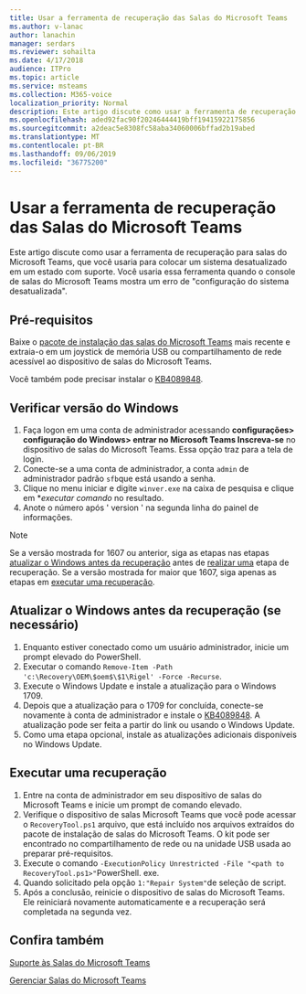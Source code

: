 ```yaml
---
title: Usar a ferramenta de recuperação das Salas do Microsoft Teams
ms.author: v-lanac
author: lanachin
manager: serdars
ms.reviewer: sohailta
ms.date: 4/17/2018
audience: ITPro
ms.topic: article
ms.service: msteams
ms.collection: M365-voice
localization_priority: Normal
description: Este artigo discute como usar a ferramenta de recuperação para salas do Microsoft Teams, que você usaria para colocar um sistema desatualizado em um estado com suporte.
ms.openlocfilehash: aded92fac90f20246444419bff19415922175856
ms.sourcegitcommit: a2deac5e8308fc58aba34060006bffad2b19abed
ms.translationtype: MT
ms.contentlocale: pt-BR
ms.lasthandoff: 09/06/2019
ms.locfileid: "36775200"
---
```

# <a name="use-the-microsoft-teams-rooms-recovery-tool"></a>Usar a ferramenta de recuperação das Salas do Microsoft Teams
 
Este artigo discute como usar a ferramenta de recuperação para salas do Microsoft Teams, que você usaria para colocar um sistema desatualizado em um estado com suporte. Você usaria essa ferramenta quando o console de salas do Microsoft Teams mostra um erro de "configuração do sistema desatualizada".
  

<a name="Prerequisites"> </a>  
## <a name="prerequisites"></a>Pré-requisitos

Baixe o [pacote de instalação das salas do Microsoft Teams](https://go.microsoft.com/fwlink/?linkid=851168) mais recente e extraia-o em um joystick de memória USB ou compartilhamento de rede acessível ao dispositivo de salas do Microsoft Teams.

Você também pode precisar instalar o [KB4089848](http://download.windowsupdate.com/d/msdownload/update/software/updt/2018/03/windows10.0-kb4089848-x64_db7c5aad31c520c6983a937c3d53170e84372b11.msu).

<a name="Windows-ver"> </a>
## <a name="verify-windows-version"></a>Verificar versão do Windows 

1. Faça logon em uma conta de administrador acessando **configurações> configuração do Windows> entrar no Microsoft Teams Inscreva-se** no dispositivo de salas do Microsoft Teams. Essa opção traz para a tela de login.
2. Conecte-se a uma conta de administrador, a conta `admin` de administrador padrão `sfb`que está usando a senha.
3. Clique no menu iniciar e digite `winver.exe` na caixa de pesquisa e clique em **executar comando* no resultado.
4. Anote o número após ' version ' na segunda linha do painel de informações.

>[!NOTE]
>Se a versão mostrada for 1607 ou anterior, siga as etapas nas etapas <a href="#Windows-up">atualizar o Windows antes da recuperação</a> antes de <a href="#Perform">realizar uma</a> etapa de recuperação. Se a versão mostrada for maior que 1607, siga apenas as etapas em <a href="#Perform">executar uma recuperação</a>.

<a name="Windows-up"> </a>
## <a name="update-windows-before-recovery-if-needed"></a>Atualizar o Windows antes da recuperação (se necessário)

1. Enquanto estiver conectado como um usuário administrador, inicie um prompt elevado do PowerShell.
2. Executar o comando `Remove-Item -Path 'c:\Recovery\OEM\$oem$\$1\Rigel' -Force -Recurse`.
3. Execute o Windows Update e instale a atualização para o Windows 1709.
4. Depois que a atualização para o 1709 for concluída, conecte-se novamente à conta de administrador e instale o [KB4089848](http://download.windowsupdate.com/d/msdownload/update/software/updt/2018/03/windows10.0-kb4089848-x64_db7c5aad31c520c6983a937c3d53170e84372b11.msu). A atualização pode ser feita a partir do link ou usando o Windows Update.
5. Como uma etapa opcional, instale as atualizações adicionais disponíveis no Windows Update.

<a name="Perform"> </a>
## <a name="perform-a-recovery"></a>Executar uma recuperação

1. Entre na conta de administrador em seu dispositivo de salas do Microsoft Teams e inicie um prompt de comando elevado.
2. Verifique o dispositivo de salas Microsoft Teams que você pode acessar o `RecoveryTool.ps1` arquivo, que está incluído nos arquivos extraídos do pacote de instalação de salas do Microsoft Teams. O kit pode ser encontrado no compartilhamento de rede ou na unidade USB usada ao preparar pré-requisitos.
3. Execute o comando `-ExecutionPolicy Unrestricted -File "<path to RecoveryTool.ps1>"`PowerShell. exe.
4. Quando solicitado pela opção `1:"Repair System"`de seleção de script.
5. Após a conclusão, reinicie o dispositivo de salas do Microsoft Teams. Ele reiniciará novamente automaticamente e a recuperação será completada na segunda vez.



<a name="See"> </a>  
## <a name="see-also"></a>Confira também
 
[Suporte às Salas do Microsoft Teams](https://support.office.com/en-us/article/Skype-Room-Systems-version-2-help-e667f40e-5aab-40c1-bd68-611fe0002ba2)

[Gerenciar Salas do Microsoft Teams](skype-room-systems-v2.md)
